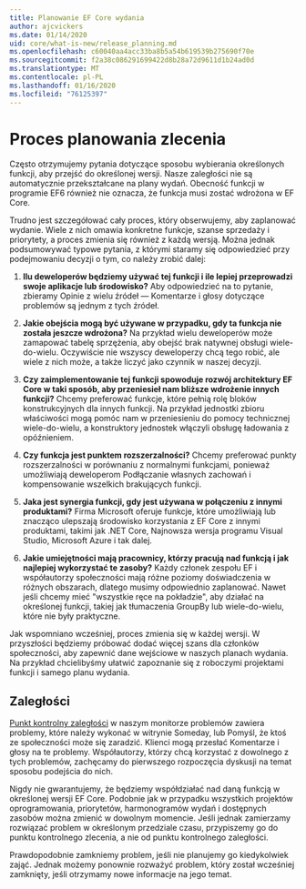 ```yaml
---
title: Planowanie EF Core wydania
author: ajcvickers
ms.date: 01/14/2020
uid: core/what-is-new/release_planning.md
ms.openlocfilehash: c60040aa4acc33ba8b5a54b619539b275690f70e
ms.sourcegitcommit: f2a38c086291699422d8b28a72d9611d1b24ad0d
ms.translationtype: MT
ms.contentlocale: pl-PL
ms.lasthandoff: 01/16/2020
ms.locfileid: "76125397"
---
```

# <a name="release-planning-process"></a>Proces planowania zlecenia

Często otrzymujemy pytania dotyczące sposobu wybierania określonych funkcji, aby przejść do określonej wersji.
Nasze zaległości nie są automatycznie przekształcane na plany wydań.
Obecność funkcji w programie EF6 również nie oznacza, że funkcja musi zostać wdrożona w EF Core.

Trudno jest szczegółować cały proces, który obserwujemy, aby zaplanować wydanie.
Wiele z nich omawia konkretne funkcje, szanse sprzedaży i priorytety, a proces zmienia się również z każdą wersją.
Można jednak podsumowywać typowe pytania, z którymi staramy się odpowiedzieć przy podejmowaniu decyzji o tym, co należy zrobić dalej:

1. **Ilu deweloperów będziemy używać tej funkcji i ile lepiej przeprowadzi swoje aplikacje lub środowisko?** Aby odpowiedzieć na to pytanie, zbieramy Opinie z wielu źródeł — Komentarze i głosy dotyczące problemów są jednym z tych źródeł.

2. **Jakie obejścia mogą być używane w przypadku, gdy ta funkcja nie została jeszcze wdrożona?** Na przykład wielu deweloperów może zamapować tabelę sprzężenia, aby obejść brak natywnej obsługi wiele-do-wielu. Oczywiście nie wszyscy deweloperzy chcą tego robić, ale wiele z nich może, a także liczyć jako czynnik w naszej decyzji.

3. **Czy zaimplementowanie tej funkcji spowoduje rozwój architektury EF Core w taki sposób, aby przeniesieł nam bliższe wdrożenie innych funkcji?** Chcemy preferować funkcje, które pełnią rolę bloków konstrukcyjnych dla innych funkcji. Na przykład jednostki zbioru właściwości mogą pomóc nam w przeniesieniu do pomocy technicznej wiele-do-wielu, a konstruktory jednostek włączyli obsługę ładowania z opóźnieniem.

4. **Czy funkcja jest punktem rozszerzalności?** Chcemy preferować punkty rozszerzalności w porównaniu z normalnymi funkcjami, ponieważ umożliwiają deweloperom Podłączanie własnych zachowań i kompensowanie wszelkich brakujących funkcji.

5. **Jaka jest synergia funkcji, gdy jest używana w połączeniu z innymi produktami?** Firma Microsoft oferuje funkcje, które umożliwiają lub znacząco ulepszają środowisko korzystania z EF Core z innymi produktami, takimi jak .NET Core, Najnowsza wersja programu Visual Studio, Microsoft Azure i tak dalej.

6. **Jakie umiejętności mają pracownicy, którzy pracują nad funkcją i jak najlepiej wykorzystać te zasoby?** Każdy członek zespołu EF i współautorzy społeczności mają różne poziomy doświadczenia w różnych obszarach, dlatego musimy odpowiednio zaplanować. Nawet jeśli chcemy mieć "wszystkie ręce na pokładzie", aby działać na określonej funkcji, takiej jak tłumaczenia GroupBy lub wiele-do-wielu, które nie były praktyczne.

Jak wspomniano wcześniej, proces zmienia się w każdej wersji.
W przyszłości będziemy próbować dodać więcej szans dla członków społeczności, aby zapewnić dane wejściowe w naszych planach wydania.
Na przykład chcielibyśmy ułatwić zapoznanie się z roboczymi projektami funkcji i samego planu wydania.

## <a name="backlog"></a>Zaległości

[Punkt kontrolny zaległości](https://github.com/aspnet/EntityFrameworkCore/issues?q=is%3Aopen+is%3Aissue+milestone%3ABacklog+sort%3Areactions-%2B1-desc) w naszym monitorze problemów zawiera problemy, które należy wykonać w witrynie Someday, lub Pomyśl, że ktoś ze społeczności może się zaradzić.
Klienci mogą przesłać Komentarze i głosy na te problemy.
Współautorzy, którzy chcą korzystać z dowolnego z tych problemów, zachęcamy do pierwszego rozpoczęcia dyskusji na temat sposobu podejścia do nich.

Nigdy nie gwarantujemy, że będziemy współdziałać nad daną funkcją w określonej wersji EF Core.
Podobnie jak w przypadku wszystkich projektów oprogramowania, priorytetów, harmonogramów wydań i dostępnych zasobów można zmienić w dowolnym momencie.
Jeśli jednak zamierzamy rozwiązać problem w określonym przedziale czasu, przypiszemy go do punktu kontrolnego zlecenia, a nie od punktu kontrolnego zaległości.

Prawdopodobnie zamkniemy problem, jeśli nie planujemy go kiedykolwiek zająć.
Jednak możemy ponownie rozważyć problem, który został wcześniej zamknięty, jeśli otrzymamy nowe informacje na jego temat.
